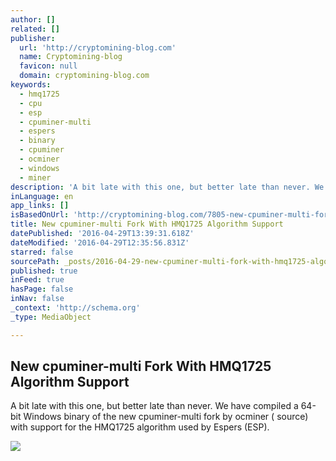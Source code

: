 ```yaml
---
author: []
related: []
publisher:
  url: 'http://cryptomining-blog.com'
  name: Cryptomining-blog
  favicon: null
  domain: cryptomining-blog.com
keywords:
  - hmq1725
  - cpu
  - esp
  - cpuminer-multi
  - espers
  - binary
  - cpuminer
  - ocminer
  - windows
  - miner
description: 'A bit late with this one, but better late than never. We have compiled a 64-bit Windows binary of the new cpuminer-multi fork by ocminer ( source) with support for the HMQ1725 algorithm used by Espers (ESP).'
inLanguage: en
app_links: []
isBasedOnUrl: 'http://cryptomining-blog.com/7805-new-cpuminer-multi-fork-with-hmq1725-algorithm-support/'
title: New cpuminer-multi Fork With HMQ1725 Algorithm Support
datePublished: '2016-04-29T13:39:31.618Z'
dateModified: '2016-04-29T12:35:56.831Z'
starred: false
sourcePath: _posts/2016-04-29-new-cpuminer-multi-fork-with-hmq1725-algorithm-support.md
published: true
inFeed: true
hasPage: false
inNav: false
_context: 'http://schema.org'
_type: MediaObject

---
```

<article style=""><h1>New cpuminer-multi Fork With HMQ1725 Algorithm Support</h1><p>A bit late with this one, but better late than never. We have compiled a 64-bit Windows binary of the new cpuminer-multi fork by ocminer ( source) with support for the HMQ1725 algorithm used by Espers (ESP).</p><img src="http://cryptomining-blog.com/wp-content/uploads/2016/04/cpuminer-hmq1725-580x293.jpg" /></article>